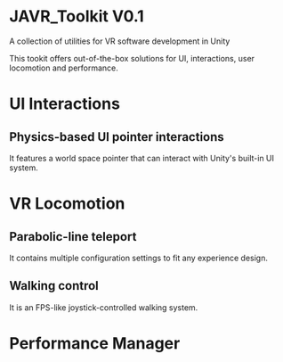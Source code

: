 # JAVR_Toolkit V0.1
A collection of utilities for VR software development in Unity

This tookit offers out-of-the-box solutions for UI, interactions, user locomotion and performance. 

# UI Interactions

## Physics-based UI pointer interactions
It features a world space pointer that can interact with Unity's built-in UI system.

# VR Locomotion

## Parabolic-line teleport
It contains multiple configuration settings to fit any experience design.

## Walking control
It is an FPS-like joystick-controlled walking system.

# Performance Manager

